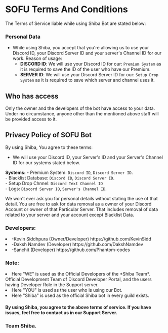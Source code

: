 # SOFU Terms And Conditions
The Terms of Service liable while using Shiba Bot are stated below:

### Personal Data
- While using Shiba, you accept that you're allowing us to use your Discord ID, your Discord Server ID and your server's Channel ID for our work.
Reason of usage:
   - __DISCORD ID__: We will use your Discord ID for our: `Premium System` as it is required to save the ID of the user who have our Premium.
   - __SERVER ID__: We will use your Discord Server ID for our: `Setup Drop System` as it is required to save which server and channel uses it.

## Who has access

Only the owner and the developers of the bot have access to your data. Under no circumstance, anyone other than the mentioned above staff will be provided access to it.

## Privacy Policy of SOFU Bot
By using Shiba, You agree to these terms:

- We will use your Discord ID, your Server's ID and your Server's Channel ID for our systems stated below.

__Systems:__
    - Premium System: `Discord ID`, `Discord Server ID`. <br>
    - Blacklist Database: `Discord ID`, `Discord Server ID`. <br>
    - Setup Drop Chnnel: `Discord Text Channel ID` <br>
    - Logs: `Discord Server ID`, `Server's Channel ID`. <br>

We won't ever ask you for personal details without stating the use of that detail.
You are free to ask for data removal as a owner of your Discord Account or owner of that Particular Server.
That includes removal of data related to your server and your account except Blacklist Data.

<h3>Developers:</h3>

<li>-Kevin Siddhpura (Owner/Developer) https://github.com/KevinSidd</li>
<li>-Daksh Namdev (Developer) https://github.com/DakshNamdev</li>
<li>-Sanchit (Developer) https://github.com/Phantom-codes</li>

### Note:
<li>Here "WE" is used as the Official Developers of the *Shiba Team*. Official Development Team of Discord Developer Portal, and the users having Developer Role in the Support server.</li>
<li>Here "YOU" is used as the user who is using our Bot.</li>
<li>Here "Shiba" is used as the official Shiba bot in every guild exists.</li>

<h4>By using Shiba, you agree to the above terms of service. If you have issues, feel free to contact us in our Support Server.<h4>

   <h3>Team Shiba.</h3>
